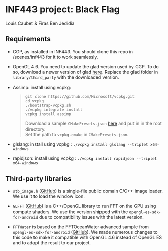 # INF443 project: Black Flag

Louis Caubet & Firas Ben Jedidia

## Requirements

-   CGP, as installed in INF443. You should clone this repo in /scenes/inf443 for it to work seamlessly.

-   OpenGL 4.6. You need to update the glad version used by CGP. To do so, download a newer version of glad [here](https://stratus.binets.fr/s/iBSsXigDxtsJMjS).
    Replace the glad folder in `library/third_party` with the downloaded version.

-   Assimp: install using vcpkg:

    > ```
    > git clone https://github.com/Microsoft/vcpkg.git
    > cd vcpkg
    > ./bootstrap-vcpkg.sh
    > ./vcpkg integrate install
    > vcpkg install assimp
    > ```
    >
    > Download a sample `CMakePresets.json` [here](https://stratus.binets.fr/s/acZQrmKAqEAprDJ) and put in in the root directory. <br>
    > Set the path to `vcpkg.cmake` in `CMakePresets.json`.

-   glslang: install using vcpkg : `./vcpkg install glslang --triplet x64-windows`
-   rapidjson: install using vcpkg : `./vcpkg install rapidjson --triplet x64-windows`

## Third-party libraries

-   `stb_image.h` ([GitHub](https://github.com/nothings/stb)) is a single-file public domain C/C++ image loader. We use it to load the window icon.

-   `GLFFT` ([GitHub](https://github.com/Themaister/GLFFT)) is a C++/OpenGL library to run FFT on the GPU using compute shaders. We use the version shipped with the `opengl-es-sdk-for-android` due to compatibility issues with the latest version.

-   `FFTWater` is based on the FFTOceanWater advanced sample from `opengl-es-sdk-for-android` ([GitHub](https://github.com/ARM-software/opengl-es-sdk-for-android/tree/master/samples/advanced_samples/FFTOceanWater)). We made numerous changes to this code to make it compatible with OpenGL 4.6 instead of OpenGL ES and to adapt the result to our project.
